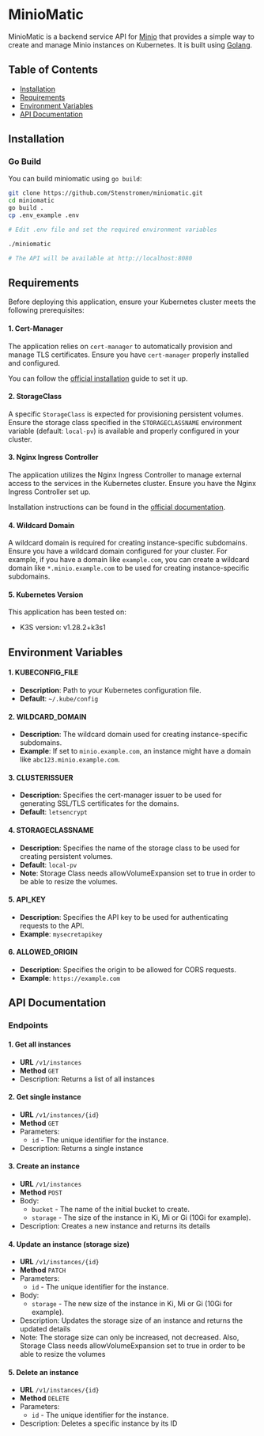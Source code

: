 # MinioMatic

MinioMatic is a backend service API for [Minio](https://minio.io/) that provides a simple way to create and manage Minio instances on Kubernetes. It is built using [Golang](https://golang.org/).

## Table of Contents
* [Installation](#installation)
* [Requirements](#requirements)
* [Environment Variables](#environment-variables)
* [API Documentation](#api-documentation)

## Installation

### Go Build
You can build miniomatic using `go build`:

```bash
git clone https://github.com/Stenstromen/miniomatic.git
cd miniomatic
go build .
cp .env_example .env

# Edit .env file and set the required environment variables

./miniomatic

# The API will be available at http://localhost:8080
```

## Requirements

Before deploying this application, ensure your Kubernetes cluster meets the following prerequisites:

#### 1. Cert-Manager
The application relies on `cert-manager` to automatically provision and manage TLS certificates. Ensure you have `cert-manager` properly installed and configured.

You can follow the [official installation](https://cert-manager.io/docs/installation/kubernetes/) guide to set it up.

#### 2. StorageClass
A specific `StorageClass` is expected for provisioning persistent volumes. Ensure the storage class specified in the `STORAGECLASSNAME` environment variable (default: `local-pv`) is available and properly configured in your cluster.

#### 3. Nginx Ingress Controller
The application utilizes the Nginx Ingress Controller to manage external access to the services in the Kubernetes cluster. Ensure you have the Nginx Ingress Controller set up.

Installation instructions can be found in the [official documentation](https://kubernetes.github.io/ingress-nginx/deploy/).

#### 4. Wildcard Domain
A wildcard domain is required for creating instance-specific subdomains. Ensure you have a wildcard domain configured for your cluster. For example, if you have a domain like `example.com`, you can create a wildcard domain like `*.minio.example.com` to be used for creating instance-specific subdomains.

#### 5. Kubernetes Version
This application has been tested on:
* K3S version: v1.28.2+k3s1

## Environment Variables

#### 1. KUBECONFIG_FILE
* **Description**: Path to your Kubernetes configuration file.
* **Default**: `~/.kube/config`

#### 2. WILDCARD_DOMAIN
* **Description**: The wildcard domain used for creating instance-specific subdomains.
* **Example**: If set to `minio.example.com`, an instance might have a domain like `abc123.minio.example.com`.

#### 3. CLUSTERISSUER
* **Description**: Specifies the cert-manager issuer to be used for generating SSL/TLS certificates for the domains.
* **Default**: `letsencrypt`

#### 4. STORAGECLASSNAME
* **Description**: Specifies the name of the storage class to be used for creating persistent volumes.
* **Default**: `local-pv`
* **Note**: Storage Class needs allowVolumeExpansion set to true in order to be able to resize the volumes.

#### 5. API_KEY
* **Description**: Specifies the API key to be used for authenticating requests to the API.
* **Example**: `mysecretapikey`

#### 6. ALLOWED_ORIGIN
* **Description**: Specifies the origin to be allowed for CORS requests.
* **Example**: `https://example.com`

## API Documentation

### Endpoints

#### 1. Get all instances
* **URL** `/v1/instances`
* **Method** `GET`
* Description: Returns a list of all instances

#### 2. Get single instance
* **URL** `/v1/instances/{id}`
* **Method** `GET`
* Parameters: 
  * `id` - The unique identifier for the instance.
* Description: Returns a single instance

#### 3. Create an instance
* **URL** `/v1/instances`
* **Method** `POST`
* Body:
  * `bucket` - The name of the initial bucket to create.
  * `storage` - The size of the instance in Ki, Mi or Gi (10Gi for example). 
* Description: Creates a new instance and returns its details

#### 4. Update an instance (storage size)
* **URL** `/v1/instances/{id}`
* **Method** `PATCH`
* Parameters: 
  * `id` - The unique identifier for the instance.
* Body:
  * `storage` - The new size of the instance in Ki, Mi or Gi (10Gi for example).
* Description: Updates the storage size of an instance and returns the updated details
* Note: The storage size can only be increased, not decreased. Also, Storage Class needs allowVolumeExpansion set to true in order to be able to resize the volumes

#### 5. Delete an instance
* **URL** `/v1/instances/{id}`
* **Method** `DELETE`
* Parameters: 
  * `id` - The unique identifier for the instance.
* Description: Deletes a specific instance by its ID
